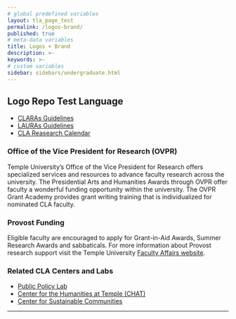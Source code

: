 ```yaml
---
# global predefined variables
layout: tla_page_test
permalink: /logos-brand/
published: true
# meta-data variables
title: Logos + Brand
description: >-     
keywords: >-
# custom variables
sidebar: sidebars/undergraduate.html
---
```

## Logo Repo Test Language
- [CLARAs Guidelines](https://drive.google.com/open?id=1Hq2xkdxlKjvjM5FJxuKa1Lb2SCWojj6a)
- [LAURAs Guidelines](https://drive.google.com/open?id=191ryddrmB1wwvsr005Kc3HHWUgDcfsBq)
- [CLA Reasearch Calendar](https://liberalarts.temple.edu/sites/liberalarts/files/CLA%20Research%20Calendar%2019-20%2010.3.pdf)

### Office of the Vice President for Research (OVPR)
Temple University’s Office of the Vice President for Research offers specialized services and resources to advance faculty research across the university. The Presidential Arts and Humanities Awards through OVPR offer faculty a wonderful funding opportunity within the university. The OVPR Grant Academy provides grant writing training that is individualized for nominated CLA faculty.

### Provost Funding
Eligible faculty are encouraged to apply for Grant-in-Aid Awards, Summer Research Awards and sabbaticals. For more information about Provost research support visit the Temple University [Faculty Affairs website](https://faculty.temple.edu/).

### Related CLA Centers and Labs
- [Public Policy Lab](http://www.cla.temple.edu/public-policy-lab/)<br>
- [Center for the Humanities at Temple (CHAT)](https://www.cla.temple.edu/center-for-the-humanities/)<br>
- [Center for Sustainable Communities](http://www.cla.temple.edu/center-for-sustainable-communities/)<br>

___
